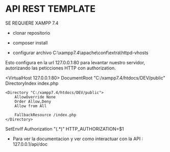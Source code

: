 # API REST TEMPLATE

SE REQUIERE XAMPP 7.4

- clonar repositorio

- composer install

- configurar archivo C:\xampp7.4\apache\conf\extra\httpd-vhosts

Esto configura en la url 127.0.0.1:80 para levantar nuestro servidor, autorizando las peticciones HTTP con authorization. 

<VirtualHost 127.0.0.1:80>
    DocumentRoot "C:/xampp7.4/htdocs/DEV/public"
    DirectoryIndex index.php

    <Directory "C:/xampp7.4/htdocs/DEV/public">
        AllowOverride None
        Order Allow,Deny
        Allow from All

        FallbackResource /index.php
    </Directory>
SetEnvIf Authorization "(.*)" HTTP_AUTHORIZATION=$1
</VirtualHost>

- Para ver la documentacion y ver como interactuar con la API : 127.0.0.1/api/doc 


